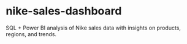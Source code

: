 # nike-sales-dashboard
SQL + Power BI analysis of Nike sales data with insights on products, regions, and trends.
